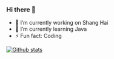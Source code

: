 ### Hi there 👋

- 🔭 I’m currently working on Shang Hai
- 🌱 I’m currently learning Java
- ⚡ Fun fact: Coding

[![Github stats](https://github-readme-stats.vercel.app/api?username=YourUsername&show_icons=true&include_all_commits=true)](https://github.com/YourUsername/github-readme-stats)
